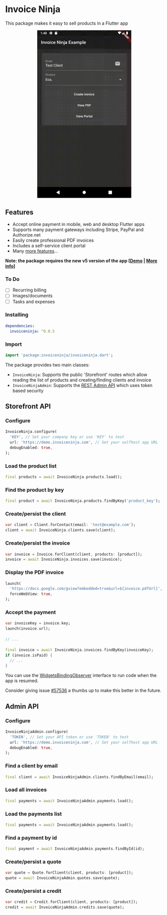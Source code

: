 # Invoice Ninja 

This package makes it easy to sell products in a Flutter app   
  
<p align="center">
    <img src="https://github.com/invoiceninja/flutter-package/blob/master/assets/sample.gif" alt="Sample" width="300"/>
</p>  

## Features
* Accept online payment in mobile, web and desktop Flutter apps
* Supports many payment gateways including Stripe, PayPal and Authorize.net 
* Easily create professional PDF invoices 
* Includes a self-service client portal
* Many [more features](https://www.invoiceninja.com/invoicing-payment-features/)... 

**Note: the package requires the new v5 version of the app [[Demo](https://demo.invoiceninja.com) | [More info](https://forum.invoiceninja.com/t/the-invoice-ninja-v5-beta-is-now-available/4066)]**

### To Do

- [ ] Recurring billing
- [ ] Images/documents
- [ ] Tasks and expenses  

### Installing

```yaml
dependencies:
  invoiceninja: ^0.0.5
```

### Import

```dart
import 'package:invoiceninja/invoiceninja.dart';
```

The package provides two main classes:
* `InvoiceNinja`: Supports the public 'Storefront' routes which allow reading the list of products and creating/finding clients and invoice 
* `InvoiceNinjaAdmin`: Supports the [REST Admin API](https://app.swaggerhub.com/apis/invoiceninja/invoiceninja) which uses token based security 

## Storefront API

### Configure

```dart
InvoiceNinja.configure(
  'KEY', // Set your company key or use 'KEY' to test
  url: 'https://demo.invoiceninja.com', // Set your selfhost app URL
  debugEnabled: true,
);
```

### Load the product list

```dart
final products = await InvoiceNinja.products.load();
```

### Find the product by key

```dart
final product = await InvoiceNinja.products.findByKey('product_key');
```

### Create/persist the client

```dart
var client = Client.forContact(email: 'test@example.com');
client = await InvoiceNinja.clients.save(client);
```

### Create/persist the invoice

```dart
var invoice = Invoice.forClient(client, products: [product]);
invoice = await InvoiceNinja.invoices.save(invoice);
```

### Display the PDF invoice
```dart
launch(
  'https://docs.google.com/gview?embedded=true&url=${invoice.pdfUrl}',
  forceWebView: true,
);
```

### Accept the payment 

```dart
var invoiceKey = invoice.key;
launch(invoice.url);

// ...

final invoice = await InvoiceNinja.invoices.findByKey(invoiceKey);
if (invoice.isPaid) {
  // ...
}
```

You can use the [WidgetsBindingObserver](https://api.flutter.dev/flutter/widgets/WidgetsBindingObserver-class.html) interface to run code when the app is resumed. 

Consider giving issue [#57536](https://github.com/flutter/flutter/issues/57536) a thumbs up to make this better in the future.

## Admin API

### Configure

```dart
InvoiceNinjaAdmin.configure(
  'TOKEN', // Set your API token or use 'TOKEN' to test
  url: 'https://demo.invoiceninja.com', // Set your selfhost app URL
  debugEnabled: true,
);
``` 

### Find a client by email

```dart
final client = await InvoiceNinjaAdmin.clients.findByEmail(email);
``` 

### Load all invoices

```dart
final payments = await InvoiceNinjaAdmin.payments.load();
``` 

### Load the payments list

```dart
final payments = await InvoiceNinjaAdmin.payments.load();
``` 

### Find a payment by id

```dart
final payment = await InvoiceNinjaAdmin.payments.findById(id);
``` 

### Create/persist a quote

```dart
var quote = Quote.forClient(client, products: [product]);
quote = await InvoiceNinjaAdmin.quotes.save(quote);
``` 

### Create/persist a credit

```dart
var credit = Credit.forClient(client, products: [product]);
credit = await InvoiceNinjaAdmin.credits.save(quote);
```
